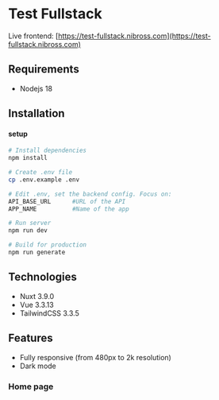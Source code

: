 # Test Fullstack

Live frontend: [https://test-fullstack.nibross.com](https://test-fullstack.nibross.com)

## Requirements

- Nodejs 18

## Installation

#### setup
```bash
# Install dependencies
npm install

# Create .env file
cp .env.example .env

# Edit .env, set the backend config. Focus on:
API_BASE_URL      #URL of the API
APP_NAME          #Name of the app

# Run server
npm run dev

# Build for production
npm run generate
```


## Technologies

- Nuxt 3.9.0
- Vue 3.3.13
- TailwindCSS 3.3.5

## Features

- Fully responsive (from 480px to 2k resolution)
- Dark mode

### Home page